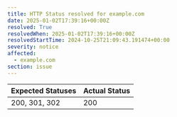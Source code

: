 ```yaml
---
title: HTTP Status resolved for example.com
date: 2025-01-02T17:39:16+00:00Z
resolved: True
resolvedWhen: 2025-01-02T17:39:16+00:00Z
resolvedStartTime: 2024-10-25T21:09:43.191474+00:00
severity: notice
affected:
  - example.com
section: issue
---
```


| Expected Statuses | Actual Status  |
|-------------------|----------------|
| 200, 301, 302 | 200 |

